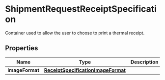 

# ShipmentRequestReceiptSpecification

Container used to allow the user to choose to print a thermal receipt.

## Properties

| Name | Type | Description | Notes |
|------------ | ------------- | ------------- | -------------|
|**imageFormat** | [**ReceiptSpecificationImageFormat**](ReceiptSpecificationImageFormat.md) |  |  |



